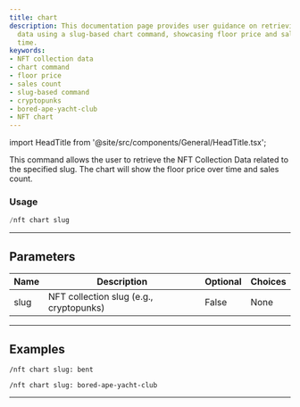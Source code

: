 ```yaml
---
title: chart
description: This documentation page provides user guidance on retrieving NFT collection
  data using a slug-based chart command, showcasing floor price and sales count over
  time.
keywords:
- NFT collection data
- chart command
- floor price
- sales count
- slug-based command
- cryptopunks
- bored-ape-yacht-club
- NFT chart
---
```


import HeadTitle from '@site/src/components/General/HeadTitle.tsx';

<HeadTitle title="nft: chart - Discord Reference | OpenBB Bot Docs" />

This command allows the user to retrieve the NFT Collection Data related to the specified slug. The chart will show the floor price over time and sales count.

### Usage

```python wordwrap
/nft chart slug
```

---

## Parameters

| Name | Description | Optional | Choices |
| ---- | ----------- | -------- | ------- |
| slug | NFT collection slug (e.g., cryptopunks) | False | None |


---

## Examples

```
/nft chart slug: bent
```

```
/nft chart slug: bored-ape-yacht-club
```

---
